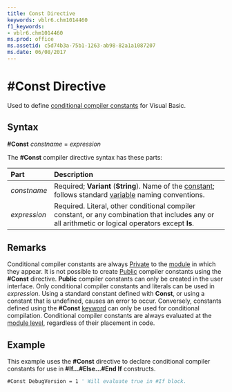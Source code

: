 ```yaml
---
title: Const Directive
keywords: vblr6.chm1014460
f1_keywords:
- vblr6.chm1014460
ms.prod: office
ms.assetid: c5d74b3a-75b1-1263-ab98-82a1a1087207
ms.date: 06/08/2017
---
```



# #Const Directive

Used to define [conditional compiler constants](../../Glossary/vbe-glossary.md) for Visual Basic.

## Syntax

 **#Const** _constname_ = _expression_

The **#Const** compiler directive syntax has these parts:


|**Part**|**Description**|
|:-----|:-----|
| _constname_|Required;  **Variant** (**String**). Name of the [constant](../../Glossary/vbe-glossary.md); follows standard [variable](../../Glossary/vbe-glossary.md) naming conventions.|
| _expression_|Required. Literal, other conditional compiler constant, or any combination that includes any or all arithmetic or logical operators except  **Is**.|

## Remarks

Conditional compiler constants are always [Private](../../Glossary/vbe-glossary.md) to the [module](../../Glossary/vbe-glossary.md) in which they appear. It is not possible to create [Public](../../Glossary/vbe-glossary.md) compiler constants using the **#Const** directive. **Public** compiler constants can only be created in the user interface.
Only conditional compiler constants and literals can be used in  _expression_. Using a standard constant defined with **Const**, or using a constant that is undefined, causes an error to occur. Conversely, constants defined using the **#Const** [keyword](../../Glossary/vbe-glossary.md) can only be used for conditional compilation.
Conditional compiler constants are always evaluated at the [module level](../../Glossary/vbe-glossary.md), regardless of their placement in code.

## Example

This example uses the  **#Const** directive to declare conditional compiler constants for use in **#If...#Else...#End If** constructs.


```vb
#Const DebugVersion = 1 ' Will evaluate true in #If block. 

```


